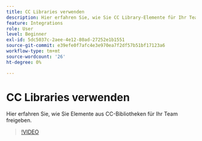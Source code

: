 ```yaml
---
title: CC Libraries verwenden
description: Hier erfahren Sie, wie Sie CC Library-Elemente für Ihr Team freigeben.
feature: Integrations
role: User
level: Beginner
exl-id: 5dc5037c-2aee-4e12-80ad-27252e1b1551
source-git-commit: e39efe0f7afc4e3e970ea7f2df57b51bf17123a6
workflow-type: tm+mt
source-wordcount: '26'
ht-degree: 0%

---
```


# CC Libraries verwenden

Hier erfahren Sie, wie Sie Elemente aus CC-Bibliotheken für Ihr Team freigeben.

>[!VIDEO](https://video.tv.adobe.com/v/3420227?quality=12&learn=on&hidetitle=true)
